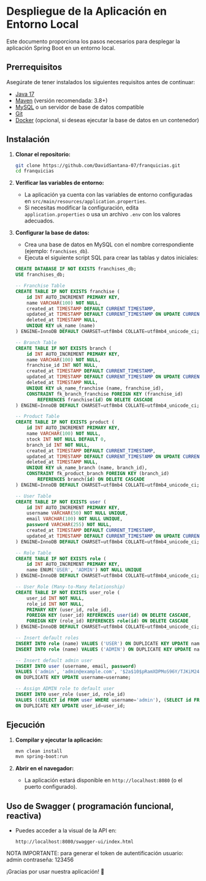 # Despliegue de la Aplicación en Entorno Local

Este documento proporciona los pasos necesarios para desplegar la aplicación Spring Boot en un entorno local.

## Prerrequisitos

Asegúrate de tener instalados los siguientes requisitos antes de continuar:

- [Java 17](https://adoptopenjdk.net/)
- [Maven](https://maven.apache.org/) (versión recomendada: 3.8+)
- [MySQL](https://www.mysql.com/) o un servidor de base de datos compatible
- [Git](https://git-scm.com/)
- [Docker](https://www.docker.com/) (opcional, si deseas ejecutar la base de datos en un contenedor)

## Instalación

1. **Clonar el repositorio:**
   ```sh
   git clone https://github.com/DavidSantana-07/franquicias.git
   cd franquicias
   ```

2. **Verificar las variables de entorno:**
   - La aplicación ya cuenta con las variables de entorno configuradas en `src/main/resources/application.properties`.
   - Si necesitas modificar la configuración, edita `application.properties` o usa un archivo `.env` con los valores adecuados.

3. **Configurar la base de datos:**
   - Crea una base de datos en MySQL con el nombre correspondiente (ejemplo: `franchises_db`).
   - Ejecuta el siguiente script SQL para crear las tablas y datos iniciales:

   ```sql
   CREATE DATABASE IF NOT EXISTS franchises_db;
   USE franchises_db;

   -- Franchise Table
   CREATE TABLE IF NOT EXISTS franchise (
       id INT AUTO_INCREMENT PRIMARY KEY,
       name VARCHAR(100) NOT NULL,
       created_at TIMESTAMP DEFAULT CURRENT_TIMESTAMP,
       updated_at TIMESTAMP DEFAULT CURRENT_TIMESTAMP ON UPDATE CURRENT_TIMESTAMP,
       deleted_at TIMESTAMP NULL,
       UNIQUE KEY uk_name (name)
   ) ENGINE=InnoDB DEFAULT CHARSET=utf8mb4 COLLATE=utf8mb4_unicode_ci;

   -- Branch Table
   CREATE TABLE IF NOT EXISTS branch (
       id INT AUTO_INCREMENT PRIMARY KEY,
       name VARCHAR(100) NOT NULL,
       franchise_id INT NOT NULL,
       created_at TIMESTAMP DEFAULT CURRENT_TIMESTAMP,
       updated_at TIMESTAMP DEFAULT CURRENT_TIMESTAMP ON UPDATE CURRENT_TIMESTAMP,
       deleted_at TIMESTAMP NULL,
       UNIQUE KEY uk_name_franchise (name, franchise_id),
       CONSTRAINT fk_branch_franchise FOREIGN KEY (franchise_id) 
           REFERENCES franchise(id) ON DELETE CASCADE
   ) ENGINE=InnoDB DEFAULT CHARSET=utf8mb4 COLLATE=utf8mb4_unicode_ci;

   -- Product Table
   CREATE TABLE IF NOT EXISTS product (
       id INT AUTO_INCREMENT PRIMARY KEY,
       name VARCHAR(100) NOT NULL,
       stock INT NOT NULL DEFAULT 0,
       branch_id INT NOT NULL,
       created_at TIMESTAMP DEFAULT CURRENT_TIMESTAMP,
       updated_at TIMESTAMP DEFAULT CURRENT_TIMESTAMP ON UPDATE CURRENT_TIMESTAMP,
       deleted_at TIMESTAMP NULL,
       UNIQUE KEY uk_name_branch (name, branch_id),
       CONSTRAINT fk_product_branch FOREIGN KEY (branch_id) 
           REFERENCES branch(id) ON DELETE CASCADE
   ) ENGINE=InnoDB DEFAULT CHARSET=utf8mb4 COLLATE=utf8mb4_unicode_ci;

   -- User Table
   CREATE TABLE IF NOT EXISTS user (
       id INT AUTO_INCREMENT PRIMARY KEY,
       username VARCHAR(50) NOT NULL UNIQUE,
       email VARCHAR(100) NOT NULL UNIQUE,
       password VARCHAR(255) NOT NULL,
       created_at TIMESTAMP DEFAULT CURRENT_TIMESTAMP,
       updated_at TIMESTAMP DEFAULT CURRENT_TIMESTAMP ON UPDATE CURRENT_TIMESTAMP
   ) ENGINE=InnoDB DEFAULT CHARSET=utf8mb4 COLLATE=utf8mb4_unicode_ci;

   -- Role Table
   CREATE TABLE IF NOT EXISTS role (
       id INT AUTO_INCREMENT PRIMARY KEY,
       name ENUM('USER', 'ADMIN') NOT NULL UNIQUE
   ) ENGINE=InnoDB DEFAULT CHARSET=utf8mb4 COLLATE=utf8mb4_unicode_ci;

   -- User_Role (Many-to-Many Relationship)
   CREATE TABLE IF NOT EXISTS user_role (
       user_id INT NOT NULL,
       role_id INT NOT NULL,
       PRIMARY KEY (user_id, role_id),
       FOREIGN KEY (user_id) REFERENCES user(id) ON DELETE CASCADE,
       FOREIGN KEY (role_id) REFERENCES role(id) ON DELETE CASCADE
   ) ENGINE=InnoDB DEFAULT CHARSET=utf8mb4 COLLATE=utf8mb4_unicode_ci;

   -- Insert default roles
   INSERT INTO role (name) VALUES ('USER') ON DUPLICATE KEY UPDATE name=name;
   INSERT INTO role (name) VALUES ('ADMIN') ON DUPLICATE KEY UPDATE name=name;

   -- Insert default admin user
   INSERT INTO user (username, email, password)
   VALUES ('admin', 'admin@example.com', '$2a$10$pRamXDPMoS96Y/TJKiM24Ou/ZUDN0sWpvXxm66HTnVtvvMQO94bWi')
   ON DUPLICATE KEY UPDATE username=username;

   -- Assign ADMIN role to default user
   INSERT INTO user_role (user_id, role_id)
   VALUES ((SELECT id FROM user WHERE username='admin'), (SELECT id FROM role WHERE name='ADMIN'))
   ON DUPLICATE KEY UPDATE user_id=user_id;
   ```

## Ejecución

1. **Compilar y ejecutar la aplicación:**
   ```sh
   mvn clean install
   mvn spring-boot:run
   ```

2. **Abrir en el navegador:**
   - La aplicación estará disponible en `http://localhost:8080` (o el puerto configurado).

## Uso de Swagger ( programación funcional, reactiva)

- Puedes acceder a la visual de la API en:
  ```
  http://localhost:8080/swagger-ui/index.html
  ```

NOTA IMPORTANTE:
para generar el token de autentificación
usuario: admin
contraseña: 123456

¡Gracias por usar nuestra aplicación! 🚀
